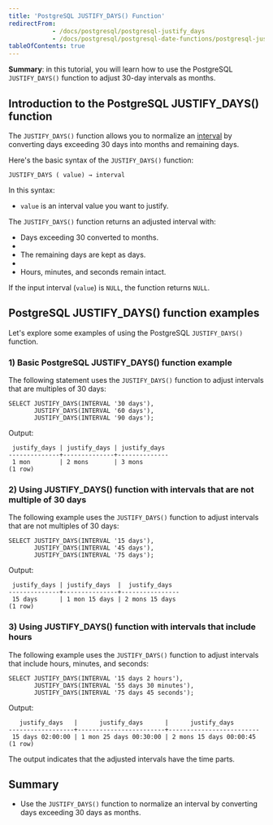 ```yaml
---
title: 'PostgreSQL JUSTIFY_DAYS() Function'
redirectFrom:
            - /docs/postgresql/postgresql-justify_days 
            - /docs/postgresql/postgresql-date-functions/postgresql-justify_days/
tableOfContents: true
---
```



**Summary**: in this tutorial, you will learn how to use the PostgreSQL `JUSTIFY_DAYS()` function to adjust 30-day intervals as months.





## Introduction to the PostgreSQL JUSTIFY_DAYS() function





The `JUSTIFY_DAYS()` function allows you to normalize an [interval](/docs/postgresql/postgresql-interval) by converting days exceeding 30 days into months and remaining days.





Here's the basic syntax of the `JUSTIFY_DAYS()` function:





```
JUSTIFY_DAYS ( value) → interval
```





In this syntax:





- `value` is an interval value you want to justify.





The `JUSTIFY_DAYS()` function returns an adjusted interval with:





- Days exceeding 30 converted to months.
-
- The remaining days are kept as days.
-
- Hours, minutes, and seconds remain intact.





If the input interval (`value`) is `NULL`, the function returns `NULL`.





## PostgreSQL JUSTIFY_DAYS() function examples





Let's explore some examples of using the PostgreSQL `JUSTIFY_DAYS()` function.





### 1) Basic PostgreSQL JUSTIFY_DAYS() function example





The following statement uses the `JUSTIFY_DAYS()` function to adjust intervals that are multiples of 30 days:





```
SELECT JUSTIFY_DAYS(INTERVAL '30 days'),
       JUSTIFY_DAYS(INTERVAL '60 days'),
       JUSTIFY_DAYS(INTERVAL '90 days');
```





Output:





```
 justify_days | justify_days | justify_days
--------------+--------------+--------------
 1 mon        | 2 mons       | 3 mons
(1 row)
```





### 2) Using JUSTIFY_DAYS() function with intervals that are not multiple of 30 days





The following example uses the `JUSTIFY_DAYS()` function to adjust intervals that are not multiples of 30 days:





```
SELECT JUSTIFY_DAYS(INTERVAL '15 days'),
       JUSTIFY_DAYS(INTERVAL '45 days'),
       JUSTIFY_DAYS(INTERVAL '75 days');
```





Output:





```
 justify_days | justify_days  |  justify_days
--------------+---------------+----------------
 15 days      | 1 mon 15 days | 2 mons 15 days
(1 row)
```





### 3) Using JUSTIFY_DAYS() function with intervals that include hours





The following example uses the `JUSTIFY_DAYS()` function to adjust intervals that include hours, minutes, and seconds:





```
SELECT JUSTIFY_DAYS(INTERVAL '15 days 2 hours'),
       JUSTIFY_DAYS(INTERVAL '55 days 30 minutes'),
       JUSTIFY_DAYS(INTERVAL '75 days 45 seconds');
```





Output:





```
   justify_days   |      justify_days      |      justify_days
------------------+------------------------+-------------------------
 15 days 02:00:00 | 1 mon 25 days 00:30:00 | 2 mons 15 days 00:00:45
(1 row)
```





The output indicates that the adjusted intervals have the time parts.





## Summary





- Use the `JUSTIFY_DAYS()` function to normalize an interval by converting days exceeding 30 days as months.



